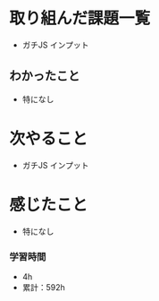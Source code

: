 # 取り組んだ課題一覧

- ガチJS インプット

## わかったこと

- 特になし

# 次やること

- ガチJS インプット

# 感じたこと

- 特になし

### 学習時間

- 4h
- 累計：592h

